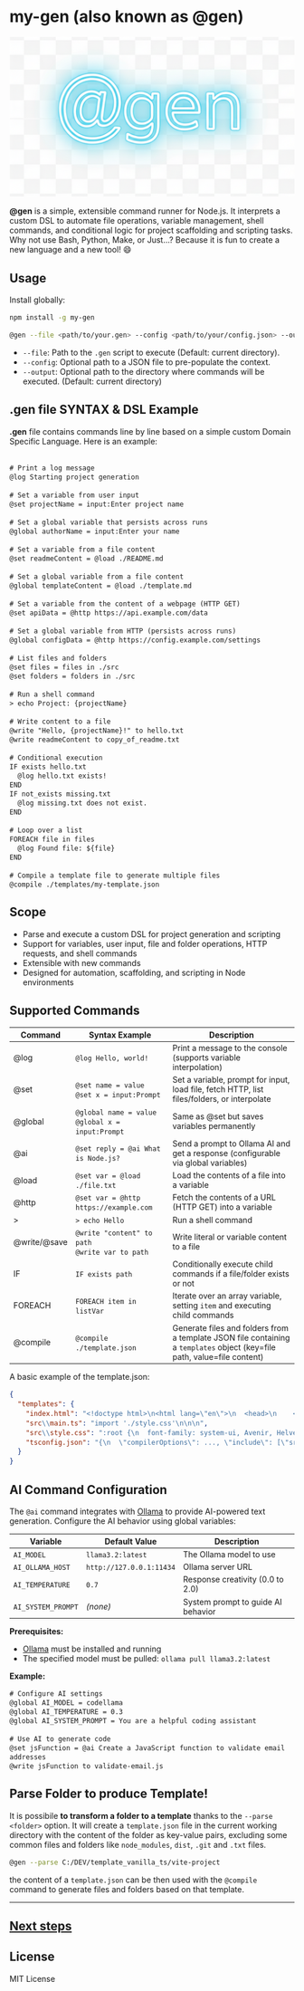 # my-gen (also known as @gen)

![logo](./doc/logo.png)

**@gen** is a simple, extensible command runner for Node.js. It interprets a custom DSL to automate file operations, variable management, shell commands, and conditional logic for project scaffolding and scripting tasks. Why not use Bash, Python, Make, or Just...? Because it is fun to create a new language and a new tool! 😄


## Usage

Install globally:
```bash
npm install -g my-gen
```

```bash
@gen --file <path/to/your.gen> --config <path/to/your/config.json> --output <path/to/output/dir>
```

- `--file`: Path to the `.gen` script to execute (Default: current directory).
- `--config`: Optional path to a JSON file to pre-populate the context.
- `--output`: Optional path to the directory where commands will be executed. (Default: current directory)

## .gen file SYNTAX & DSL Example
**.gen** file contains commands line by line based on a simple custom Domain Specific Language. Here is an example:
```plaintext

# Print a log message
@log Starting project generation

# Set a variable from user input
@set projectName = input:Enter project name

# Set a global variable that persists across runs
@global authorName = input:Enter your name

# Set a variable from a file content
@set readmeContent = @load ./README.md

# Set a global variable from a file content
@global templateContent = @load ./template.md

# Set a variable from the content of a webpage (HTTP GET)
@set apiData = @http https://api.example.com/data

# Set a global variable from HTTP (persists across runs)
@global configData = @http https://config.example.com/settings

# List files and folders
@set files = files in ./src
@set folders = folders in ./src

# Run a shell command
> echo Project: {projectName}

# Write content to a file
@write "Hello, {projectName}!" to hello.txt
@write readmeContent to copy_of_readme.txt

# Conditional execution
IF exists hello.txt
  @log hello.txt exists!
END
IF not_exists missing.txt
  @log missing.txt does not exist.
END

# Loop over a list
FOREACH file in files
  @log Found file: ${file}
END

# Compile a template file to generate multiple files
@compile ./templates/my-template.json
```

## Scope
- Parse and execute a custom DSL for project generation and scripting
- Support for variables, user input, file and folder operations, HTTP requests, and shell commands
- Extensible with new commands
- Designed for automation, scaffolding, and scripting in Node environments

## Supported Commands

| Command    | Syntax Example                                 | Description                                                                                 |
|------------|------------------------------------------------|---------------------------------------------------------------------------------------------|
| @log       | `@log Hello, world!`                           | Print a message to the console (supports variable interpolation)                            |
| @set       | `@set name = value`<br>`@set x = input:Prompt`   | Set a variable, prompt for input, load file, fetch HTTP, list files/folders, or interpolate |
| @global    | `@global name = value`<br>`@global x = input:Prompt`   | Same as @set but saves variables permanently |
| @ai        | `@set reply = @ai What is Node.js?`            | Send a prompt to Ollama AI and get a response (configurable via global variables)          |
| @load      | `@set var = @load ./file.txt`                  | Load the contents of a file into a variable                                                 |
| @http      | `@set var = @http https://example.com`         | Fetch the contents of a URL (HTTP GET) into a variable                                      |
| >          | `> echo Hello`                                 | Run a shell command                                                                         |
| @write/@save | `@write "content" to path`<br>`@write var to path` | Write literal or variable content to a file                                                 |
| IF         | `IF exists path`                               | Conditionally execute child commands if a file/folder exists or not                          |
| FOREACH    | `FOREACH item in listVar`                      | Iterate over an array variable, setting `item` and executing child commands                 |
| @compile    | `@compile ./template.json`                      | Generate files and folders from a template JSON file containing a `templates` object (key=file path, value=file content)       |

A basic example of the template.json:
```json
{
  "templates": {
    "index.html": "<!doctype html>\n<html lang=\"en\">\n  <head>\n    <meta charset=\"UTF-8\" />\n    <link rel=\"icon\" type=\"image/svg+xml\" href=\"/vite.svg\" />\n <body>\n  <div id=\"app\">Hello world</div>\n    <script type=\"module\" src=\"/src/main.ts\"></script>\n  </body>\n</html>\n",
    "src\\main.ts": "import './style.css'\n\n\n",
    "src\\style.css": ":root {\n  font-family: system-ui, Avenir, Helvetica, Arial, sans-serif;\n color: rgba(255, 255, 255, 0.87);\n  background-color: #242424;\n\n }\n\nbody {\n  margin: 0;\n  display: flex;\n  place-items: center;\n  min-width: 320px;\n  min-height: 100vh;\n}",
    "tsconfig.json": "{\n  \"compilerOptions\": ..., \"include\": [\"src/**/*.ts\"],\n  \"exclude\": [\"node_modules\", \"dist\"]\n}\n"
  }
}
```



## AI Command Configuration

The `@ai` command integrates with [Ollama](https://ollama.com/) to provide AI-powered text generation. Configure the AI behavior using global variables:

| Variable            | Default Value                | Description                                    |
|--------------------|------------------------------|------------------------------------------------|
| `AI_MODEL`         | `llama3.2:latest`                   | The Ollama model to use                       |
| `AI_OLLAMA_HOST`   | `http://127.0.0.1:11434`    | Ollama server URL                             |
| `AI_TEMPERATURE`   | `0.7`                        | Response creativity (0.0 to 2.0)              |
| `AI_SYSTEM_PROMPT` | *(none)*                     | System prompt to guide AI behavior            |

**Prerequisites:**
- [Ollama](https://ollama.com/) must be installed and running
- The specified model must be pulled: `ollama pull llama3.2:latest`

**Example:**
```plaintext
# Configure AI settings
@global AI_MODEL = codellama
@global AI_TEMPERATURE = 0.3
@global AI_SYSTEM_PROMPT = You are a helpful coding assistant

# Use AI to generate code
@set jsFunction = @ai Create a JavaScript function to validate email addresses
@write jsFunction to validate-email.js
```


## Parse Folder to produce Template!
It is possibile **to transform a folder to a template** thanks to the `--parse <folder>` option. It will create a `template.json` file in the current working directory with the content of the folder as key-value pairs, excluding some common files and folders like `node_modules`, `dist`, `.git` and `.txt` files.
```bash
@gen --parse C:/DEV/template_vanilla_ts/vite-project
```
the content of a `template.json` can be then used with the `@compile` command to generate files and folders based on that template.

---

## [Next steps](./doc/TODO.md)


## License
MIT License